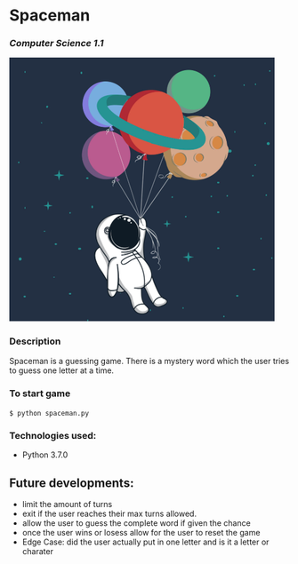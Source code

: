 # Spaceman
### *Computer Science 1.1*

<img src="https://github.com/jayceazua/spaceman/blob/master/spaceman_cs1.1.png">

### Description
Spaceman is a guessing game. There is a mystery word which the user tries to guess one letter at a time.

### To start game
``` $ python spaceman.py ```

### Technologies used:
- Python 3.7.0

## Future developments:
- limit the amount of turns
- exit if the user reaches their max turns allowed.
- allow the user to guess the complete word if given the chance
- once the user wins or losess allow for the user to reset the game
- Edge Case: did the user actually put in one letter and is it a letter or charater
